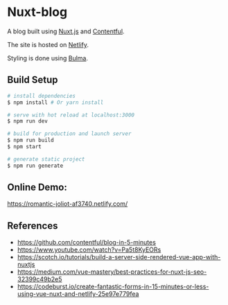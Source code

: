 # Nuxt-blog

A blog built using [Nuxt.js](https://nuxtjs.org/) and [Contentful](https://www.contentful.com/).

The site is hosted on [Netlify](https://www.netlify.com/).

Styling is done using [Bulma](https://bulma.io/). 

## Build Setup

``` bash
# install dependencies
$ npm install # Or yarn install

# serve with hot reload at localhost:3000
$ npm run dev

# build for production and launch server
$ npm run build
$ npm start

# generate static project
$ npm run generate
```

## Online Demo:

https://romantic-joliot-af3740.netlify.com/


## References

- https://github.com/contentful/blog-in-5-minutes
- https://www.youtube.com/watch?v=Pa5t8KyEORs
- https://scotch.io/tutorials/build-a-server-side-rendered-vue-app-with-nuxtjs
- https://medium.com/vue-mastery/best-practices-for-nuxt-js-seo-32399c49b2e5
- https://codeburst.io/create-fantastic-forms-in-15-minutes-or-less-using-vue-nuxt-and-netlify-25e97e779fea

